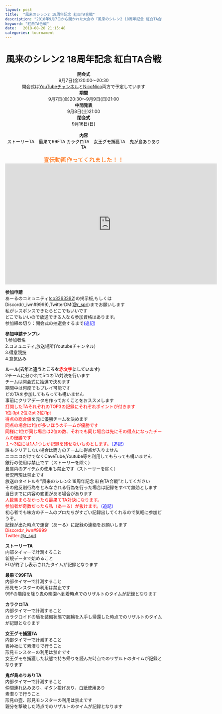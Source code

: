 ```yaml
---
layout: post
title:  "風来のシレン2 18周年記念 紅白TA合戦"
description: "2018年9月7日から開かれた大会の「風来のシレン2 18周年記念 紅白TA合戦」の概要です"
keyword: "紅白TA合戦"
date:   2018-08-28 21:15:48
categories: tournament
---
```


<h1 style="text-align:center;"><strong><span style="font-size:120%;"><span style="font-size:120%;"><span style="font-size:80%;"><span style="font-size:120%;"><span style="font-size:120%;"><span style="font-size:120%;"><span style="font-size:80%;"><span style="font-size:80%;"><span style="font-size:80%;">風来のシレン2 18周年記念 紅白TA合戦</span></span></span></span></span></span></span></span></span></strong></h1><div style="text-align:center;"><strong>開会式</strong><br /> 9月7日(金)20:00～20:30<br />開会式は<a href="https://www.youtube.com/channel/UCaf0gShSdR6PeVqibl5TNJg">YouTubeチャンネル</a>と<a href="http://com.nicovideo.jp/community/co3363392">NicoNico</a>両方で予定しています<br /><strong>期間</strong><br />9月7日(金)20:30～9月9日(日)21:00<br /><strong>中間発表</strong> <br />9月8日(土)21:00<br /><span style="color:rgb(0,0,0);"><strong>閉会式</strong> <br />9月16日(日)<br /><br /><strong>内容</strong><br /> ストーリーTA　最果て99FTA カラクロTA　女王グモ捕獲TA　鬼が島ありありTA<br /></span><br /><span style="font-size:120%;color:rgb(255,102,0);"><span style="font-size:80%;"><span style="font-size:80%;"><span style="font-size:120%;"><span style="font-size:120%;"><span style="font-size:120%;">宣伝動画作ってくれました！！<iframe src="http://ext.nicovideo.jp/thumb_watch/sm33784574?thumb_mode=html" style="border:none;width:680px;height:389px;" scrolling="no" frameborder="0"></iframe></span></span></span></span></span></span></div><p><strong>参加申請</strong>　<br />あーるのコミュニティ(<a href="http://com.nicovideo.jp/community/co3363392"></a><a href="">co3363392</a>)の掲示板,もしくはDiscord(r_iwn#9999),TwitterDM(<a href="https://twitter.com/r_sprl">@r_sprl</a>)までお願いします<br />私がレスポンスできたらどこでもいいです<br />どこでもいいので放送できる人なら参加資格はあります。<br />参加締め切り：開会式の抽選会するまで<span style="color:rgb(0,0,255);">(追記)</span></p><p><strong>参加申請テンプレ</strong><br />1.参加者名<br />2.コミュニティ,放送場所(Youtubeチャンネル)<br />3.得意競技<br />4.意気込み</p><p><strong>ルール(去年と違うところを<span style="color:rgb(255,0,0);">赤文字</span>にしています)</strong><br />2チームに分かれて5つのTA対決を行います<br />チームは開会式に抽選で決めます<br />期間中は何度でもプレイ可能です<br />どのTAを参加してもらっても構いません<br />事前にクリアデータを作っておくことをおススメします<br /><span style="color:rgb(255,0,0);">打開したTAそれぞれのTOP3の記録にそれぞれポイントが付きます</span><br /><span style="color:rgb(255,0,0);">1位:3pt 2位:2pt 3位:1pt</span><br /><span style="color:rgb(255,0,0);">得点の総合値</span>を元に優勝チームを決めます<br /><span style="color:rgb(255,0,0);">同点の場合は1位が多いほうのチームが優勝です<br />同様に1位が同じ場合は2位の数、それでも同じ場合は先にその得点になったチームの優勝です<br /></span><span style="color:rgb(255,0,0);">１～3位には1人1つしか記録を残せないものとします。<span style="color:rgb(0,0,255);">（追記）</span></span><br />誰もクリアしない場合は両方のチームに得点が入りません<br />ニコニコだけでなくCaveTube,Youtube等を利用してもらっても構いません<br />銀行の使用は禁止です（ストーリーを除く）<br />倉庫内のアイテムの使用も禁止です（ストーリーを除く）<br />状況再現は禁止です<br />放送のタイトルを”風来のシレン2 18周年記念 紅白TA合戦”としてください<br />その他反則行為をとみなされる行為を行った場合は記録をすべて無効とします<br />当日までに内容の変更がある場合があります<br /><span style="color:rgb(255,0,0);">人数集まらなかったら最果てTA対決になります。<br />参加者が奇数だったら私（あーる）が抜けます。<span style="color:rgb(0,0,255);">（追記）</span><br /></span>初心者でも味方のチームのプロたちがすごい記録出してくれるので気軽に参加どうぞ。<br />記録が出た時点で運営（あーる）に記録の連絡をお願いします<br /><span style="color:rgb(255,0,0);">Discord:r_iwn#9999</span><br /><span style="color:rgb(255,0,0);">Twitter:<a href="https://twitter.com/r_sprl">@r_sprl</a></span></p><p><strong>ストーリーTA</strong><br />内部タイマーで計測すること<br />新規データで始めること<br />EDが終了し表示されたタイムが記録となります</p><p><strong>最果て99FTA</strong><br />内部タイマーで計測すること<br />形見モンスターの利用は禁止です<br />99Fの階段を降り鬼の楽園へ到着時点でのリザルトのタイムが記録となります</p><p><strong>カラクロTA</strong><br />内部タイマーで計測すること<br />カラクロイドの盾を装備状態で腕輪を入手し帰還した時点でのリザルトのタイムが記録となります</p><p><strong>女王グモ捕獲TA</strong><br />内部タイマーで計測すること<br />表神社にて素潜りで行うこと<br />形見モンスターの利用は禁止です<br />女王グモを捕獲した状態で持ち帰りを読んだ時点でのリザルトのタイムが記録となります</p><p><strong>鬼が島ありありTA</strong><br />内部タイマーで計測すること<br />仲間連れ込みあり、ギタン投げあり、白紙使用あり<br />素潜りで行うこと<br />形見の壺、形見モンスターの利用は禁止です<br />親分を撃破した時点でのリザルトのタイムが記録となります</p><br />


